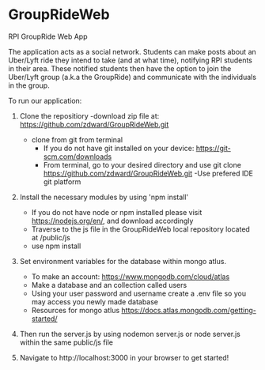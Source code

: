 # GroupRideWeb
RPI GroupRide Web App

The application acts as a social network. Students can make posts about an Uber/Lyft ride they intend to take (and at what time), notifying RPI students in their area. These notified students then have the option to join the Uber/Lyft group (a.k.a the GroupRide) and communicate with the individuals in the group.


To run our application:

1. Clone the repositiory
    -download zip file at: https://github.com/zdward/GroupRideWeb.git
    - clone from git from terminal
        - If you do not have git installed on your device: https://git-scm.com/downloads
        - From terminal, go to your desired directory and use git clone https://github.com/zdward/GroupRideWeb.git
    -Use prefered IDE git platform
        
2. Install the necessary modules by using 'npm install'
    - If you do not have node or npm installed please visit https://nodejs.org/en/, and download accordingly
    - Traverse to the js file in the GroupRideWeb local repository located at /public/js
    - use npm install
    
3. Set environment variables for the database within mongo atlus.
    - To make an account: https://www.mongodb.com/cloud/atlas
    - Make a database and an collection called users
    - Using your user password and username create a .env file so you may access you newly made database
    - Resources for mongo atlus https://docs.atlas.mongodb.com/getting-started/
4. Then run the server.js by using nodemon server.js or node server.js within the same public/js file
5. Navigate to http://localhost:3000 in your browser to get started!
